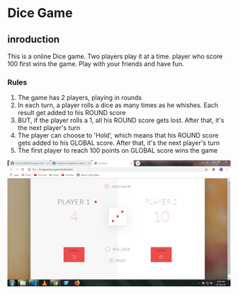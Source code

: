 # Dice Game
## inroduction
This is a online Dice game. 
Two players play it at a time. player who score 100 first wins the game.
Play with your friends and have fun.

### Rules
1. The game has 2 players, playing in rounds
2. In each turn, a player rolls a dice as many times as he whishes. Each result get added to his ROUND score
3. BUT, if the player rolls a 1, all his ROUND score gets lost. After that, it's the next player's turn
4. The player can choose to 'Hold', which means that his ROUND score gets added to his GLOBAL score. After that, it's the next player's turn
5. The first player to reach 100 points on GLOBAL score wins the game

![alt text](/screenshot.PNG)